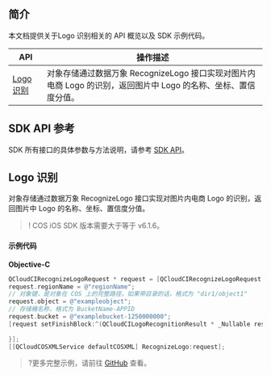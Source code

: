 

## 简介

本文档提供关于Logo 识别相关的 API 概览以及 SDK 示例代码。

| API                                                          | 操作描述                                  |
| ------------------------------------------------------------ | ----------------------------------------- |
| [Logo 识别](https://cloud.tencent.com/document/product/436/79734) | 对象存储通过数据万象 RecognizeLogo 接口实现对图片内电商 Logo 的识别，返回图片中 Logo 的名称、坐标、置信度分值。|

## SDK API 参考

SDK 所有接口的具体参数与方法说明，请参考 [SDK API](https://cos-ios-sdk-doc-1253960454.file.myqcloud.com/)。


## Logo 识别

对象存储通过数据万象 RecognizeLogo 接口实现对图片内电商 Logo 的识别，返回图片中 Logo 的名称、坐标、置信度分值。

> ! COS iOS SDK 版本需要大于等于 v6.1.6。

#### 示例代码
**Objective-C**

[//]: # (.cssg-snippet-head-object)
```objective-c
QCloudCIRecognizeLogoRequest * request = [QCloudCIRecognizeLogoRequest new];
request.regionName = @"regionName";
// 对象键，是对象在 COS 上的完整路径，如果带目录的话，格式为 "dir1/object1"
request.object = @"exampleobject";
// 存储桶名称，格式为 BucketName-APPID
request.bucket = @"examplebucket-1250000000";
[request setFinishBlock:^(QCloudCILogoRecognitionResult * _Nullable result, NSError * _Nullable error) {
    
}];
[[QCloudCOSXMLService defaultCOSXML] RecognizeLogo:request];
```

>?更多完整示例，请前往 [GitHub](https://github.com/tencentyun/cos-snippets/tree/master/iOS/Objc/Examples/cases/RecognizeLogo.m) 查看。

